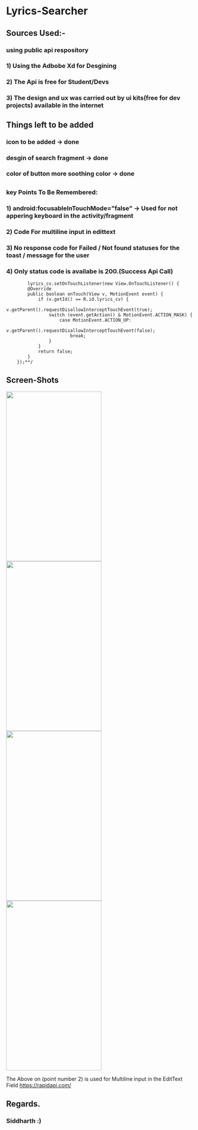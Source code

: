# Lyrics-Searcher

## Sources Used:-

### using public api respository
### 1) Using the Adbobe Xd for Desgining
### 2) The Api is free for Student/Devs
### 3) The design and ux was carried out by ui kits(free for dev projects) available in the internet

## Things left to be added
### icon to be added -> done
### desgin of search fragment -> done
### color of button more soothing color -> done
## 



### key Points To Be Remembered:
### 1) android:focusableInTouchMode="false" -> Used for not appering keyboard in the activity/fragment
### 2) Code For multiline input in edittext
### 3) No response code for Failed / Not found statuses for the toast / message for the user
### 4) Only status code is availabe is 200.(Success Api Call)

            lyrics_cv.setOnTouchListener(new View.OnTouchListener() {
            @Override
            public boolean onTouch(View v, MotionEvent event) {
                if (v.getId() == R.id.lyrics_cv) {
                    v.getParent().requestDisallowInterceptTouchEvent(true);
                    switch (event.getAction() & MotionEvent.ACTION_MASK) {
                        case MotionEvent.ACTION_UP:
                            v.getParent().requestDisallowInterceptTouchEvent(false);
                            break;
                    }
                }
                return false;
            }
        });**/  
        
        
<p align="center">

## Screen-Shots

  <a target="_blank" rel="noopener noreferrer" href="https://user-images.githubusercontent.com/40432616/102018789-7fe3f780-3d95-11eb-9204-212faeb821fa.jpg"><img src="https://user-images.githubusercontent.com/40432616/102018789-7fe3f780-3d95-11eb-9204-212faeb821fa.jpg" style="max-width:100%;" width="256" height="455"></a>
  <a target="_blank" rel="noopener noreferrer" href="https://user-images.githubusercontent.com/40432616/102018794-82465180-3d95-11eb-90d0-5bc242f32851.jpg"><img src="https://user-images.githubusercontent.com/40432616/102018794-82465180-3d95-11eb-90d0-5bc242f32851.jpg" style="max-width:100%;" width="256" height="455"></a>
  <a target="_blank" rel="noopener noreferrer" href="https://user-images.githubusercontent.com/40432616/102018795-82dee800-3d95-11eb-87f3-48099f3d6567.jpg"><img src="https://user-images.githubusercontent.com/40432616/102018795-82dee800-3d95-11eb-87f3-48099f3d6567.jpg" style="max-width:100%;" width="256" height="455"></a>
  <a target="_blank" rel="noopener noreferrer" href="https://user-images.githubusercontent.com/40432616/102018797-85d9d880-3d95-11eb-8c00-0e036af0229b.jpg"><img src="https://user-images.githubusercontent.com/40432616/102018797-85d9d880-3d95-11eb-8c00-0e036af0229b.jpg" style="max-width:100%;" width="256" height="455"></a>
</p>

The Above on (point number 2) is used for Multiline input in the EditText Field https://rapidapi.com/

## Regards.
### Siddharth :)
